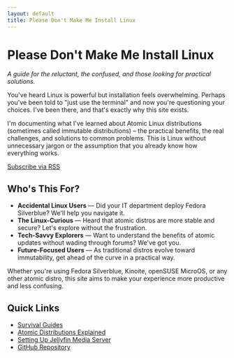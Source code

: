```yaml
---
layout: default
title: Please Don't Make Me Install Linux
---
```


# Please Don't Make Me Install Linux

*A guide for the reluctant, the confused, and those looking for practical solutions.*

You've heard Linux is powerful but installation feels overwhelming. Perhaps you've been told to "just use the terminal" and now you're questioning your choices. I've been there, and that's exactly why this site exists.

I'm documenting what I've learned about Atomic Linux distributions (sometimes called immutable distributions) – the practical benefits, the real challenges, and solutions to common problems. This is Linux without unnecessary jargon or the assumption that you already know how everything works.

<a href="/feed.xml" class="rss-button">Subscribe via RSS</a>

## Who's This For?

- **Accidental Linux Users** — Did your IT department deploy Fedora Silverblue? We'll help you navigate it.
- **The Linux-Curious** — Heard that atomic distros are more stable and secure? Let's explore without the frustration.
- **Tech-Savvy Explorers** — Want to understand the benefits of atomic updates without wading through forums? We've got you.
- **Future-Focused Users** — As traditional distros evolve toward immutability, get ahead of the curve in a practical way.

Whether you're using Fedora Silverblue, Kinoite, openSUSE MicroOS, or any other atomic distro, this site aims to make your experience more productive and less confusing.

## Quick Links

- [Survival Guides](/docs/)
- [Atomic Distributions Explained](/docs/immutable-distros.html)
- [Setting Up Jellyfin Media Server](/docs/Jellyfin-on-Atomic-distro.html)
- [GitHub Repository](https://github.com/rhuze-emryk/Atomic-Linux-Docs)
